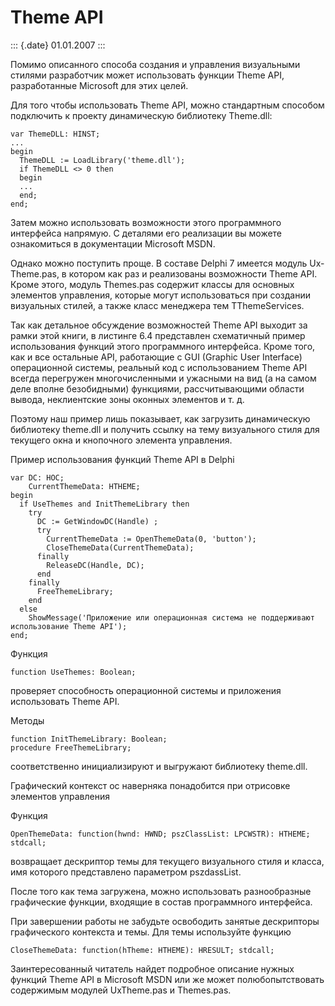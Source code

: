 Theme API
=========

::: {.date}
01.01.2007
:::

Помимо описанного способа создания и управления визуальными стилями
разработчик может использовать функции Theme API, разработанные
Microsoft для этих целей.

Для того чтобы использовать Theme API, можно стандартным способом
подключить к проекту динамическую библиотеку Theme.dll:

    var ThemeDLL: HINST; 
    ... 
    begin 
      ThemeDLL := LoadLibrary('theme.dll'); 
      if ThemeDLL <> 0 then 
      begin 
      ... 
      end; 
    end;

Затем можно использовать возможности этого программного интерфейса
напрямую. С деталями его реализации вы можете ознакомиться в
документации Microsoft MSDN.

Однако можно поступить проще. В составе Delphi 7 имеется модуль
Ux-Theme.pas, в котором как раз и реализованы возможности Theme API.
Кроме этого, модуль Themes.pas содержит классы для основных элементов
управления, которые могут использоваться при создании визуальных стилей,
а также класс менеджера тем TThemeServices.

Так как детальное обсуждение возможностей Theme API выходит за рамки
этой книги, в листинге 6.4 представлен схематичный пример использования
функций этого программного интерфейса. Кроме того, как и все остальные
API, работающие с GUI (Graphic User Interface) операционной системы,
реальный код с использованием Theme API всегда перегружен
многочисленными и ужасными на вид (а на самом деле вполне безобидными)
функциями, рассчитывающими области вывода, неклиентские зоны оконных
элементов и т. д.

Поэтому наш пример лишь показывает, как загрузить динамическую
библиотеку theme.dll и получить ссылку на тему визуального стиля для
текущего окна и кнопочного элемента управления.

Пример использования функций Theme API в Delphi 

    var DC: HOC; 
        CurrentThemeData: HTHEME; 
    begin 
      if UseThemes and InitThemeLibrary then  
        try 
          DC := GetWindowDC(Handle) ; 
          try 
            CurrentThemeData := OpenThemeData(0, 'button'); 
            CloseThemeData(CurrentThemeData);  
          finally 
            ReleaseDC(Handle, DC);  
          end 
        finally 
          FreeThemeLibrary;  
        end 
      else 
        ShowMessage('Приложение или операционная система не поддерживают использование Theme API'); 
    end;

Функция

    function UseThemes: Boolean;

проверяет способность операционной системы и приложения использовать
Theme API.

Методы

    function InitThemeLibrary: Boolean; 
    procedure FreeThemeLibrary; 

соответственно инициализируют и выгружают библиотеку theme.dll.

Графический контекст ос наверняка понадобится при отрисовке элементов
управления

Функция

    OpenThemeData: function(hwnd: HWND; pszClassList: LPCWSTR): HTHEME; stdcall; 

возвращает дескриптор темы для текущего визуального стиля и класса, имя
которого представлено параметром pszdassList.

После того как тема загружена, можно использовать разнообразные
графические функции, входящие в состав программного интерфейса.

При завершении работы не забудьте освободить занятые дескрипторы
графического контекста и темы. Для темы используйте функцию

    CloseThemeData: function(hTheme: HTHEME): HRESULT; stdcall; 

Заинтересованный читатель найдет подробное описание нужных функций Theme
API в Microsoft MSDN или же может полюбопытствовать содержимым модулей
UxTheme.pas и Themes.pas.
